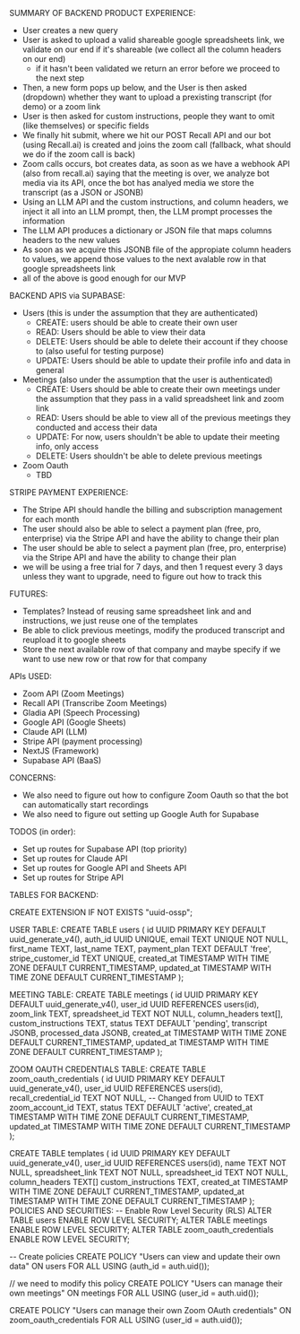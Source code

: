 SUMMARY OF BACKEND PRODUCT EXPERIENCE:
- User creates a new query
- User is asked to upload a valid shareable google spreadsheets link, we validate on our end if it's shareable (we collect all the column headers on our end)
  - if it hasn't been validated we return an error before we proceed to the next step
- Then, a new form pops up below, and the User is then asked (dropdown) whether they want to upload a prexisting transcript (for demo) or a zoom link
- User is then asked for custom instructions, people they want to omit (like themselves) or specific fields
- We finally hit submit, where we hit our POST Recall API and our bot (using Recall.ai) is created and joins the zoom call (fallback, what should we do if the zoom call is back)
- Zoom calls occurs, bot creates data, as soon as we have a webhook API (also from recall.ai) saying that the meeting is over, we analyze bot media via its API, once the bot has analyed media we store the transcript (as a JSON or JSONB)
- Using an LLM API and the custom instructions, and column headers, we inject it all into an LLM prompt, then, the LLM prompt processes the information
- The LLM API produces a dictionary or JSON file that maps columns headers to the new values
- As soon as we acquire this JSONB file of the appropiate column headers to values, we append those values to the next avalable row in that google spreadsheets link
- all of the above is good enough for our MVP

BACKEND APIS via SUPABASE:
- Users (this is under the assumption that they are authenticated)
  - CREATE: users should be able to create their own user
  - READ: Users should be able to view their data
  - DELETE: Users should be able to delete their account if they choose to (also useful for testing purpose)
  - UPDATE: Users should be able to update their profile info and data in general
- Meetings (also under the assumption that the user is authenticated)
  - CREATE: Users should be able to create their own meetings under the assumption that they pass in a valid spreadsheet link and zoom link
  - READ: Users should be able to view all of the previous meetings they conducted and access their data
  - UPDATE: For now, users shouldn't be able to update their meeting info, only access
  - DELETE: Users shouldn't be able to delete previous meetings
- Zoom Oauth
  - TBD



STRIPE PAYMENT EXPERIENCE:
- The Stripe API should handle the billing and subscription management for each month
- The user should also be able to select a payment plan (free, pro, enterprise) via the Stripe API and have the ability to change their plan
- The user should be able to select a payment plan (free, pro, enterprise) via the Stripe API and have the ability to change their plan
- we will be using a free trial for 7 days, and then 1 request every 3 days unless they want to upgrade, need to figure out how to track this

FUTURES:
- Templates? Instead of reusing same spreadsheet link and and instructions, we just reuse one of the templates
-  Be able to click previous meetings, modify the produced transcript and reupload it to google sheets
- Store the next available row of that company and maybe specify if we want to use new row or that row for that company


APIs USED:
- Zoom API (Zoom Meetings)
- Recall API (Transcribe Zoom Meetings)
- Gladia API (Speech Processing)
- Google API (Google Sheets)
- Claude API (LLM)
- Stripe API (payment processing)
- NextJS (Framework)
- Supabase API (BaaS)



CONCERNS:
- We also need to figure out how to configure Zoom Oauth so that the bot can automatically start recordings
- We also need to figure out setting up Google Auth for Supabase


TODOS (in order):
- Set up routes for Supabase API (top priority)
- Set up routes for Claude API
- Set up routes for Google API and Sheets API
- Set up routes for Stripe API

TABLES FOR BACKEND:

CREATE EXTENSION IF NOT EXISTS "uuid-ossp";

USER TABLE:
CREATE TABLE users (
  id UUID PRIMARY KEY DEFAULT uuid_generate_v4(),
  auth_id UUID UNIQUE,
  email TEXT UNIQUE NOT NULL,
  first_name TEXT,
  last_name TEXT,
  payment_plan TEXT DEFAULT 'free',
  stripe_customer_id TEXT UNIQUE,
  created_at TIMESTAMP WITH TIME ZONE DEFAULT CURRENT_TIMESTAMP,
  updated_at TIMESTAMP WITH TIME ZONE DEFAULT CURRENT_TIMESTAMP
);

MEETING TABLE:
CREATE TABLE meetings (
  id UUID PRIMARY KEY DEFAULT uuid_generate_v4(),
  user_id UUID REFERENCES users(id),
  zoom_link TEXT,
  spreadsheet_id TEXT NOT NULL,
  column_headers text[],
  custom_instructions TEXT,
  status TEXT DEFAULT 'pending',
  transcript JSONB,
  processed_data JSONB,
  created_at TIMESTAMP WITH TIME ZONE DEFAULT CURRENT_TIMESTAMP,
  updated_at TIMESTAMP WITH TIME ZONE DEFAULT CURRENT_TIMESTAMP
);

ZOOM OAUTH CREDENTIALS TABLE:
    CREATE TABLE zoom_oauth_credentials (
    id UUID PRIMARY KEY DEFAULT uuid_generate_v4(),
    user_id UUID REFERENCES users(id),
    recall_credential_id TEXT NOT NULL, -- Changed from UUID to TEXT
    zoom_account_id TEXT,
    status TEXT DEFAULT 'active',
    created_at TIMESTAMP WITH TIME ZONE DEFAULT CURRENT_TIMESTAMP,
    updated_at TIMESTAMP WITH TIME ZONE DEFAULT CURRENT_TIMESTAMP
    );

CREATE TABLE templates (
    id UUID PRIMARY KEY DEFAULT uuid_generate_v4(),
    user_id UUID REFERENCES users(id),
    name TEXT NOT NULL,
    spreadsheet_link TEXT NOT NULL,
    spreadsheet_id TEXT NOT NULL,
    column_headers TEXT[]
    custom_instructions TEXT,
    created_at TIMESTAMP WITH TIME ZONE DEFAULT CURRENT_TIMESTAMP,
    updated_at TIMESTAMP WITH TIME ZONE DEFAULT CURRENT_TIMESTAMP
);
POLICIES AND SECURITIES:
-- Enable Row Level Security (RLS)
ALTER TABLE users ENABLE ROW LEVEL SECURITY;
ALTER TABLE meetings ENABLE ROW LEVEL SECURITY;
ALTER TABLE zoom_oauth_credentials ENABLE ROW LEVEL SECURITY;

-- Create policies
CREATE POLICY "Users can view and update their own data" ON users
  FOR ALL USING (auth_id = auth.uid());

// we need to modify this policy
CREATE POLICY "Users can manage their own meetings" ON meetings
  FOR ALL USING (user_id = auth.uid());

CREATE POLICY "Users can manage their own Zoom OAuth credentials" ON zoom_oauth_credentials
  FOR ALL USING (user_id = auth.uid());